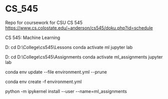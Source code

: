 # CS_545
Repo for coursework for CSU CS 545 https://www.cs.colostate.edu/~anderson/cs545/doku.php?id=schedule

CS 545: Machine Learning

D:
cd D:\College\cs545\Lessons
conda activate ml
jupyter lab

D:
cd D:\College\cs545\Assignments
conda activate ml_assignments
jupyter lab


conda env update --file environment.yml --prune

conda env create -f environment.yml

python -m ipykernel install --user --name=ml_assignments
